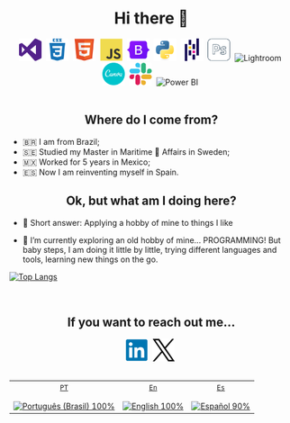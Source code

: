 <div align="center"> 
  <h1> Hi there 👋 </h1>
            </div>
 <div align="center">
  <img src="https://github.com/devicons/devicon/blob/master/icons/visualstudio/visualstudio-plain.svg"  title="Visual Studio" alt="Visual Studio" width="40" height="40"/>&nbsp;
  <img src="https://github.com/devicons/devicon/blob/master/icons/css3/css3-plain-wordmark.svg"  title="CSS3" alt="CSS" width="40" height="40"/>&nbsp;
  <img src="https://github.com/devicons/devicon/blob/master/icons/html5/html5-original.svg" title="HTML5" alt="HTML" width="40" height="40"/>&nbsp;
  <img src="https://github.com/devicons/devicon/blob/master/icons/javascript/javascript-original.svg" title="JavaScript" alt="JavaScript" width="40" height="40"/>&nbsp;
  <img src="https://github.com/devicons/devicon/blob/master/icons/bootstrap/bootstrap-original.svg" title="Bootstrap" alt="Bootstrap" width="40" height="40"/>&nbsp;
  <img src="https://github.com/devicons/devicon/blob/master/icons/python/python-original.svg" title="Python" alt="Python" width="40" height="40"/>&nbsp;
  <img src="https://github.com/devicons/devicon/blob/master/icons/pandas/pandas-original.svg" title="Pandas" alt="Pandas" width="40" height="40"/>&nbsp;
  <img src="https://github.com/devicons/devicon/blob/master/icons/photoshop/photoshop-line.svg" title="Photoshop"  alt="Photoshop" width="40" height="40"/>&nbsp;
  <img src="https://upload.wikimedia.org/wikipedia/commons/b/b6/Adobe_Photoshop_Lightroom_CC_logo.svg" title="Lightroom"  alt="Lightroom" width="40" height="40"/>&nbsp;
  <img src="https://github.com/devicons/devicon/blob/master/icons/canva/canva-original.svg" title="Canva"  alt="Canva" width="40" height="40"/>&nbsp;
  <img src="https://github.com/devicons/devicon/blob/master/icons/slack/slack-original.svg" title="Slack" alt="Slack " width="40" height="40"/>&nbsp;  
  <img src="https://github.com/microsoft/PowerBI-Icons/blob/main/SVG/Power-BI.svg" title="Power BI" alt="Power BI " width="40" height="40"/>&nbsp;
</div>
<br>
<div align="center"> 
  <h2> Where do I come from? </h2>
</div>

- 🇧🇷 I am from Brazil;
- 🇸🇪 Studied my Master in Maritime 🚢 Affairs  in Sweden;
- 🇲🇽 Worked for 5 years in Mexico;
- 🇪🇸 Now I am reinventing myself in Spain.
 
<div align="center"> 
  <h2> Ok, but what am I doing here? </h2>
</div>

- 💭 Short answer: Applying a hobby of mine to things I like

- 🌱 I’m currently exploring an old hobby of mine... PROGRAMMING! But baby steps, I am doing it little by little, trying different languages and tools, learning new things on the go.

[![Top Langs](https://github-readme-stats.vercel.app/api/top-langs/?username=bess-hub&layout=compact&theme=vision-friendly-dark)](https://github.com/anuraghazra/github-readme-stats)

<br>
<div align="center"> 
  <h2> If you want to reach out me... </h2>
</div>
<div align="center">
<a href="https://www.linkedin.com/in/bessemhamud/"><img src="https://github.com/devicons/devicon/blob/master/icons/linkedin/linkedin-original.svg" title="LinkedIn" alt="LinkedIn " width="40" height="40"/></a>&nbsp;
<a href="https://twitter.com/BessHamud"><img src="https://github.com/devicons/devicon/blob/master/icons/twitter/twitter-original.svg" title="Twitter" alt="Twitter" width="40" height="40"/></a>&nbsp;
</div>
<br/>
<table align="center"><tbody><tr>
<td align="center"><a href="https://github.com/DenverCoder1/github-readme-streak-stats/blob/main/src/translations.php#L222"><code>PT</code></a><br/><br/><a href="https://github.com/DenverCoder1/github-readme-streak-stats/blob/main/src/translations.php#L222"><img src="https://progress-bar.dev/100" alt="Português (Brasil) 100%"></a></td>
<td align="center"><a href="https://github.com/DenverCoder1/github-readme-streak-stats/blob/main/src/translations.php#L33"><code>En</code></a><br/><br/><a href="https://github.com/DenverCoder1/github-readme-streak-stats/blob/main/src/translations.php#L33"><img src="https://progress-bar.dev/100" alt="English 100%"></a></td>
<td align="center"><a href="https://github.com/DenverCoder1/github-readme-streak-stats/blob/main/src/translations.php#L91"><code>Es</code></a><br/><br/><a href="https://github.com/DenverCoder1/github-readme-streak-stats/blob/main/src/translations.php#L91"><img src="https://progress-bar.dev/90" alt="Español 90%"></a></td></tr></tbody></table>  
  


<br>
